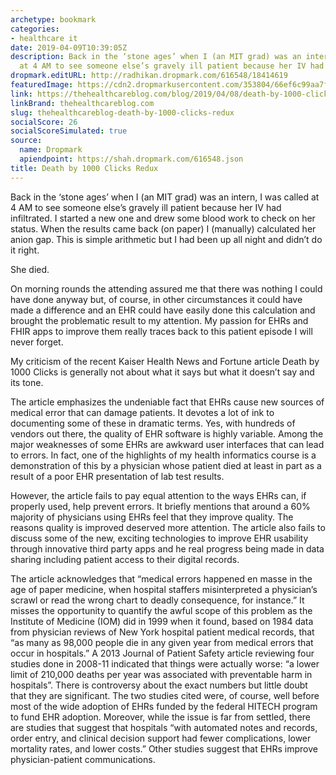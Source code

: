 ```yaml
---
archetype: bookmark
categories:
- healthcare it
date: 2019-04-09T10:39:05Z
description: Back in the ‘stone ages’ when I (an MIT grad) was an intern, I was called
  at 4 AM to see someone else’s gravely ill patient because her IV had infiltrated.
dropmark.editURL: http://radhikan.dropmark.com/616548/18414619
featuredImage: https://cdn2.dropmarkusercontent.com/353804/66ef6c99aa7f18311b172efdbcae281fa3d4809e64ecbeb6a0d10061b41e28e4/thumbnail/Braunstein-Head-Shot-2-1.jpg?Expires=1557430062&Signature=bhaqk8lEfOuirscyHHho2jH8ocgQTnKta1H1XBvgPcLSEiIY~fK4QTv9w6zYiPcRtuSkhuNmbtyPEWdJ3iQBVUTTnMjq5rvdFED5LwV8QAm4YDOeRr8FQrrCAtXN9d-HofDIUz9FLiz1PQONBIN2ccEsQRThFkkNpO56VpWwrrZ9ZV9jQ991M-g8MgWXF-HCtWfsGWzvvpYRkPj8FZlCIs5lv~Pit8ZWrcTqbDgum-P8alqfWn~NuByeG92pOLnEez0zofW1qKb353jqM4MoSyQ6NzmgdULzPKOkk6Xt-p4YFwZPGO3DJWax3j5ULnGhJsFeBS75qAohvFoOkHUU-w__&Key-Pair-Id=APKAITQYWVEN757ZA4KQ
link: https://thehealthcareblog.com/blog/2019/04/08/death-by-1000-clicks-redux/
linkBrand: thehealthcareblog.com
slug: thehealthcareblog-death-by-1000-clicks-redux
socialScore: 26
socialScoreSimulated: true
source:
  name: Dropmark
  apiendpoint: https://shah.dropmark.com/616548.json
title: Death by 1000 Clicks Redux
---
```

Back in the ‘stone ages’ when I (an MIT grad) was an intern, I was called at 4 AM to see someone else’s gravely ill patient because her IV had infiltrated.  I started a new one and drew some blood work to check on her status.  When the results came back (on paper) I (manually) calculated her anion gap.  This is simple arithmetic but I had been up all night and didn’t do it right.

She died. 

On morning rounds the attending assured me that there was nothing I could have done anyway but, of course, in other circumstances it could have made a difference and an EHR could have easily done this calculation and brought the problematic result to my attention.  My passion for EHRs and FHIR apps to improve them really traces back to this patient episode I will never forget.

My criticism of the recent Kaiser Health News and Fortune article Death by 1000 Clicks is generally not about what it says but what it doesn’t say and its tone.

The article emphasizes the undeniable fact that EHRs cause new sources of medical error that can damage patients. It devotes a lot of ink to documenting some of these in dramatic terms. Yes, with hundreds of vendors out there, the quality of EHR software is highly variable. Among the major weaknesses of some EHRs are awkward user interfaces that can lead to errors. In fact, one of the highlights of my health informatics course is a demonstration of this by a physician whose patient died at least in part as a result of a poor EHR presentation of lab test results.

However, the article fails to pay equal attention to the ways EHRs can, if properly used, help prevent errors. It briefly mentions that around a 60% majority of physicians using EHRs feel that they improve quality. The reasons quality is improved deserved more attention. The article also fails to discuss some of the new, exciting technologies to improve EHR usability through innovative third party apps and he real progress being made in data sharing including patient access to their digital records.


The article acknowledges that “medical errors happened en masse in the age of paper medicine, when hospital staffers misinterpreted a physician’s scrawl or read the wrong chart to deadly consequence, for instance.” It misses the opportunity to quantify the awful scope of this problem as the Institute of Medicine (IOM) did in 1999 when it found, based on 1984 data from physician reviews of New York hospital patient medical records, that “as many as 98,000 people die in any given year from medical errors that occur in hospitals.” A 2013 Journal of Patient Safety article reviewing four studies done in 2008-11 indicated that things were actually worse: “a lower limit of 210,000 deaths per year was associated with preventable harm in hospitals”. There is controversy about the exact numbers but little doubt that they are significant. The two studies cited were, of course, well before most of the wide adoption of EHRs funded by the federal HITECH program to fund EHR adoption. Moreover, while the issue is far from settled, there are studies that suggest that hospitals “with automated notes and records, order entry, and clinical decision support had fewer complications, lower mortality rates, and lower costs.” Other studies suggest that EHRs improve physician-patient communications.

